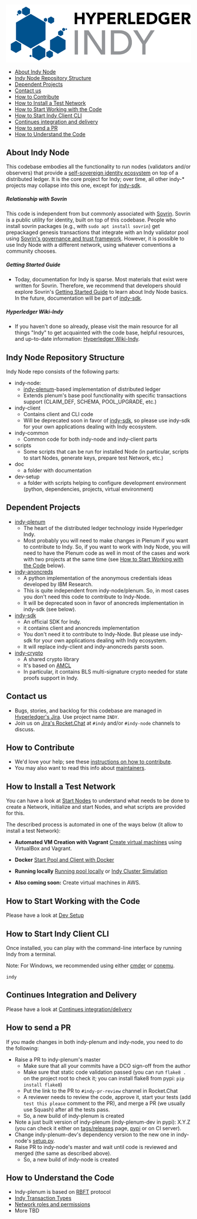 ![logo](collateral/logos/indy-logo.png)

* [About Indy Node](#about-indy-node)
* [Indy Node Repository Structure](#indy-node-repository-structure)
* [Dependent Projects](#dependent-projects)
* [Contact us](#contact-us)
* [How to Contribute](#how-to-contribute)
* [How to Install a Test Network](#how-to-install-a-test-network)
* [How to Start Working with the Code](#how-to-start-working-with-the-code)
* [How to Start Indy Client CLI](#how-to-start-indy-client-cli)
* [Continues integration and delivery](#continues-integration-and-delivery)
* [How to send a PR](#how-to-send-a-pr)
* [How to Understand the Code](#how-to-understand-the-code)

## About Indy Node

This codebase embodies all the functionality to run nodes (validators and/or observers)
that provide a [self-sovereign identity ecosystem](https://sovrin.org) on top of a
distributed ledger. It is the core project for Indy; over time, all other indy-\* projects may
collapse into this one, except for [indy-sdk](https://github.com/hyperledger/indy-sdk).

##### Relationship with Sovrin
This code is independent from but commonly associated with [Sovrin](https://sovrin.org). Sovrin is a public utility
for identity, built on top of this codebase. People who install sovrin packages (e.g., with
`sudo apt install sovrin`) get prepackaged genesis transactions that integrate
with an Indy validator pool using [Sovrin's governance and trust framework](https://sovrin.org/wp-content/uploads/2017/06/SovrinProvisionalTrustFramework2017-03-22.pdf). However, it is possible to use Indy Node
with a different network, using whatever conventions a community chooses.

##### Getting Started Guide

- Today, documentation for Indy is sparse. Most materials that exist were written for Sovrin. Therefore,
we recommend that developers should explore Sovrin's [Getting Started Guide](https://github.com/hyperledger/indy-node/blob/stable/getting-started.md) to learn about Indy Node basics. In the future, documentation
will be part of [indy-sdk](https://github.com/hyperledger/indy-sdk).

##### Hyperledger Wiki-Indy

- If you haven't done so already, please visit the main resource for all things "Indy" to get acquainted with the code base, helpful resources, and up-to-date information: [Hyperledger Wiki-Indy](https://wiki.hyperledger.org/projects/indy).

## Indy Node Repository Structure

Indy Node repo consists of the following parts:
- indy-node: 
    - [indy-plenum](https://github.com/hyperledger/indy-plenum)-based implementation of distributed ledger
    - Extends plenum's base pool functionality with specific transactions support (CLAIM_DEF, SCHEMA, POOL_UPGRADE, etc.)
- indy-client
    - Contains client and CLI code
    - Will be deprecated soon in favor of [indy-sdk](https://github.com/hyperledger/indy-sdk), so please use indy-sdk for your own applications dealing with Indy ecosystem.
- indy-common
    - Common code for both indy-node and indy-client parts
- scripts
    - Some scripts that can be run for installed Node (in particular, scripts to start Nodes, generate keys, prepare test Network, etc.)
- doc
    - a folder with documentation
- dev-setup
    - a folder with scripts helping to configure development environment (python, dependencies, projects, virtual environment)

## Dependent Projects

- [indy-plenum](https://github.com/hyperledger/indy-plenum)
    - The heart of the distributed ledger technology inside Hyperledger Indy.
    - Most probably you will need to make changes in Plenum if you want to contribute to Indy.
      So, if you want to work with Indy Node, you will need to have the Plenum code as well in most of the cases
      and work with two projects at the same time 
      (see [How to Start Working with the Code](#how-to-start-working-with-the-code) below).
- [indy-anoncreds](https://github.com/hyperledger/indy-anoncreds) 
    - A python implementation of the anonymous credentials ideas developed by IBM Research.
    - This is quite independent from indy-node/plenum. So, in most cases you don't need this code to contribute to Indy-Node.
    - It will be deprecated soon in favor of anoncreds implementation in indy-sdk (see below). 
- [indy-sdk](https://github.com/hyperledger/indy-sdk)
    - An official SDK for Indy.
    - it contains client and anoncreds implementation
    - You don't need it to contribute to Indy-Node. But please use indy-sdk for your own applications dealing with Indy ecosystem.
    - It will replace indy-client and indy-anoncreds parsts soon.
- [indy-crypto](https://github.com/hyperledger/indy-crypto)
    - A shared crypto library 
    - It's based on [AMCL](https://github.com/milagro-crypto/amcl)
    - In particular, it contains BLS multi-signature crypto needed for state proofs support in Indy.

## Contact us

- Bugs, stories, and backlog for this codebase are managed in [Hyperledger's Jira](https://jira.hyperledger.org).
Use project name `INDY`.
- Join us on [Jira's Rocket.Chat](https://chat.hyperledger.org/channel/indy) at `#indy` and/or `#indy-node` channels to discuss.


## How to Contribute

- We'd love your help; see these [instructions on how to contribute](http://bit.ly/2ugd0bq).
- You may also want to read this info about [maintainers](MAINTAINERS.md).


## How to Install a Test Network 

You can have a look at [Start Nodes](docs/start-nodes.md) 
to understand what needs to be done to create a Network, initialize and start Nodes, and what scripts are provided for this.

The described process is automated in one of the ways below (it allow to install a test Network):

 - **Automated VM Creation with Vagrant** [Create virtual machines](https://github.com/evernym/sovrin-environments/blob/stable/vagrant/training/vb-multi-vm/TestSovrinClusterSetup.md) using VirtualBox and Vagrant.

 - **Docker** [Start Pool and Client with Docker](https://github.com/evernym/sovrin-environments/tree/master/docker)
 
 - **Running locally** [Running pool locally](docs/indy-running-locally.md) or [Indy Cluster Simulation](docs/cluster-simulation.md)

 - **Also coming soon:** Create virtual machines in AWS.


## How to Start Working with the Code

Please have a look at [Dev Setup](docs/setup-dev.md)


## How to Start Indy Client CLI
Once installed, you can play with the command-line interface by running Indy from a terminal.

Note: For Windows, we recommended using either [cmder](http://cmder.net/) or [conemu](https://conemu.github.io/).
```
indy
```

## Continues Integration and Delivery

Please have a look at [Continues integration/delivery](docs/ci-cd.md)

## How to send a PR

If you made changes in both indy-plenum and indy-node, you need to do the following:
- Raise a PR to indy-plenum's master
    - Make sure that all your commits have a DCO sign-off from the author
    - Make sure that static code validation passed 
    (you can run `flake8 .` on the project root to check it; you can install flake8 from pypi: `pip install flake8`)
    - Put the link to the PR to `#indy-pr-review` channel in Rocket.Chat
    - A reviewer needs to review the code, approve it, start your tests (add `test this please` comment to the PR), and merge a PR (we usually use Squash) after all the tests pass.
    - So, a new build of indy-plenum is created 
- Note a just built version of indy-plenum (indy-plenum-dev in pypi): X.Y.Z (you can check it either on [tags/releases](https://github.com/hyperledger/indy-plenum/releases) page, [pypi](https://pypi.python.org/pypi/indy-plenum-dev) or on CI server).
- Change indy-plenum-dev's dependency version to the new one in indy-node's [setup.py](https://github.com/hyperledger/indy-node/blob/master/setup.py).
- Raise PR to indy-node's master and wait until code is reviewed and merged (the same as described above).
    - So, a new build of indy-node is created 


## How to Understand the Code

- Indy-plenum is based on [RBFT](https://pakupaku.me/plaublin/rbft/5000a297.pdf) protocol
- [Indy Transaction Types](https://docs.google.com/spreadsheets/d/19A3u4Ba3OjDSHeJdLjtoGWLWHTSBk3Y15u13-67TIX4/edit#gid=657206024)
- [Network roles and permissions](https://docs.google.com/spreadsheets/d/1TWXF7NtBjSOaUIBeIH77SyZnawfo91cJ_ns4TR-wsq4/edit#gid=0)
- More TBD





